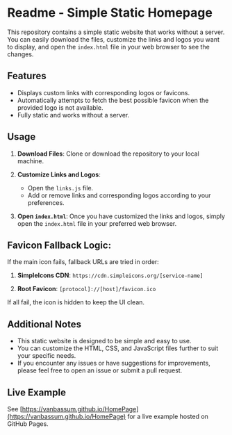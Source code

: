 # Readme - Simple Static Homepage

This repository contains a simple static website that works without a server. You can easily download the files, customize the links and logos you want to display, and open the `index.html` file in your web browser to see the changes.

## Features

- Displays custom links with corresponding logos or favicons.
- Automatically attempts to fetch the best possible favicon when the provided logo is not available.
- Fully static and works without a server.

## Usage

1. **Download Files**: Clone or download the repository to your local machine.

2. **Customize Links and Logos**: 
   - Open the `links.js` file.
   - Add or remove links and corresponding logos according to your preferences.

3. **Open `index.html`**: Once you have customized the links and logos, simply open the `index.html` file in your preferred web browser.

## Favicon Fallback Logic:

If the main icon fails, fallback URLs are tried in order:

1. **SimpleIcons CDN**:
   `https://cdn.simpleicons.org/[service-name]`

2. **Root Favicon**:
   `[protocol]://[host]/favicon.ico`

If all fail, the icon is hidden to keep the UI clean.

## Additional Notes

- This static website is designed to be simple and easy to use.
- You can customize the HTML, CSS, and JavaScript files further to suit your specific needs.
- If you encounter any issues or have suggestions for improvements, please feel free to open an issue or submit a pull request.


## Live Example

See [https://vanbassum.github.io/HomePage](https://vanbassum.github.io/HomePage) for a live example hosted on GitHub Pages.
